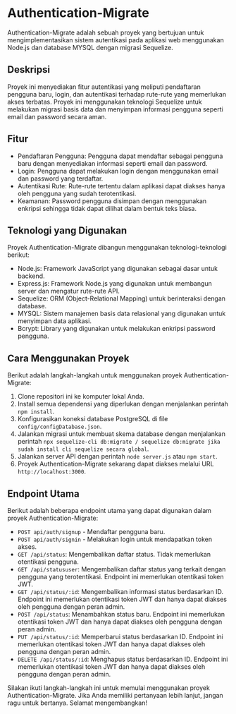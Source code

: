# Authentication-Migrate

Authentication-Migrate adalah sebuah proyek yang bertujuan untuk mengimplementasikan sistem autentikasi pada aplikasi web menggunakan Node.js dan database MYSQL dengan migrasi Sequelize.

## Deskripsi

Proyek ini menyediakan fitur autentikasi yang meliputi pendaftaran pengguna baru, login, dan autentikasi terhadap rute-rute yang memerlukan akses terbatas. Proyek ini menggunakan teknologi Sequelize untuk melakukan migrasi basis data dan menyimpan informasi pengguna seperti email dan password secara aman.

## Fitur

- Pendaftaran Pengguna: Pengguna dapat mendaftar sebagai pengguna baru dengan menyediakan informasi seperti email dan password.
- Login: Pengguna dapat melakukan login dengan menggunakan email dan password yang terdaftar.
- Autentikasi Rute: Rute-rute tertentu dalam aplikasi dapat diakses hanya oleh pengguna yang sudah terotentikasi.
- Keamanan: Password pengguna disimpan dengan menggunakan enkripsi sehingga tidak dapat dilihat dalam bentuk teks biasa.

## Teknologi yang Digunakan

Proyek Authentication-Migrate dibangun menggunakan teknologi-teknologi berikut:

- Node.js: Framework JavaScript yang digunakan sebagai dasar untuk backend.
- Express.js: Framework Node.js yang digunakan untuk membangun server dan mengatur rute-rute API.
- Sequelize: ORM (Object-Relational Mapping) untuk berinteraksi dengan database.
- MYSQL: Sistem manajemen basis data relasional yang digunakan untuk menyimpan data aplikasi.
- Bcrypt: Library yang digunakan untuk melakukan enkripsi password pengguna.

## Cara Menggunakan Proyek

Berikut adalah langkah-langkah untuk menggunakan proyek Authentication-Migrate:

1. Clone repositori ini ke komputer lokal Anda.
2. Install semua dependensi yang diperlukan dengan menjalankan perintah `npm install`.
3. Konfigurasikan koneksi database PostgreSQL di file `config/configDatabase.json`.
4. Jalankan migrasi untuk membuat skema database dengan menjalankan perintah `npx sequelize-cli db:migrate / sequelize db:migrate jika sudah install cli sequelize secara global`.
5. Jalankan server API dengan perintah `node server.js` atau `npm start`.
6. Proyek Authentication-Migrate sekarang dapat diakses melalui URL `http://localhost:3000`.

## Endpoint Utama

Berikut adalah beberapa endpoint utama yang dapat digunakan dalam proyek Authentication-Migrate:

- `POST api/auth/signup` - Mendaftar pengguna baru.
- `POST api/auth/signin` - Melakukan login untuk mendapatkan token akses.
- `GET /api/status`: Mengembalikan daftar status. Tidak memerlukan otentikasi pengguna.
- `GET /api/statususer`: Mengembalikan daftar status yang terkait dengan pengguna yang terotentikasi. Endpoint ini memerlukan otentikasi token JWT.
- `GET /api/status/:id`: Mengembalikan informasi status berdasarkan ID. Endpoint ini memerlukan otentikasi token JWT dan hanya dapat diakses oleh pengguna dengan peran admin.
- `POST /api/status`: Menambahkan status baru. Endpoint ini memerlukan otentikasi token JWT dan hanya dapat diakses oleh pengguna dengan peran admin.
- `PUT /api/status/:id`: Memperbarui status berdasarkan ID. Endpoint ini memerlukan otentikasi token JWT dan hanya dapat diakses oleh pengguna dengan peran admin.
- `DELETE /api/status/:id`: Menghapus status berdasarkan ID. Endpoint ini memerlukan otentikasi token JWT dan hanya dapat diakses oleh pengguna dengan peran admin.

Silakan ikuti langkah-langkah ini untuk memulai menggunakan proyek Authentication-Migrate. Jika Anda memiliki pertanyaan lebih lanjut, jangan ragu untuk bertanya. Selamat mengembangkan!
